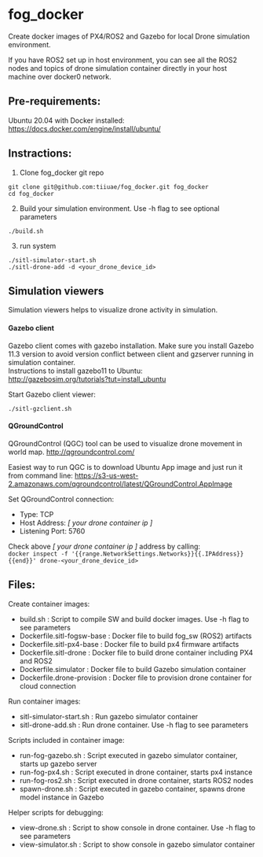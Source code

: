 # fog_docker
Create docker images of PX4/ROS2 and Gazebo for local Drone simulation environment.<br>

If you have ROS2 set up in host environment, you can see all the ROS2 nodes and topics of drone simulation container directly in your host machine over docker0 network.

## Pre-requirements:
Ubuntu 20.04 with Docker installed:<br>
https://docs.docker.com/engine/install/ubuntu/

## Instractions:
1. Clone fog_docker git repo<br>
```
git clone git@github.com:tiiuae/fog_docker.git fog_docker
cd fog_docker
```
2. Build your simulation environment. Use -h flag to see optional parameters<br>
```
./build.sh
```
3. run system<br>
```
./sitl-simulator-start.sh
./sitl-drone-add -d <your_drone_device_id>
```

## Simulation viewers
Simulation viewers helps to visualize drone activity in simulation.

#### Gazebo client

Gazebo client comes with gazebo installation. Make sure you install Gazebo 11.3 version to avoid version conflict between client and gzserver running in simulation container.<br>
Instructions to install gazebo11 to Ubuntu:<br>
http://gazebosim.org/tutorials?tut=install_ubuntu

Start Gazebo client viewer:
```
./sitl-gzclient.sh
```


#### QGroundControl

QGroundControl (QGC) tool can be used to visualize drone movement in world map.
http://qgroundcontrol.com/

Easiest way to run QGC is to download Ubuntu App image and just run it from
command line:
https://s3-us-west-2.amazonaws.com/qgroundcontrol/latest/QGroundControl.AppImage

Set QGroundControl connection:
* Type: TCP
* Host Address: *[ your drone container ip ]*
* Listening Port: 5760

Check above *[ your drone container ip ]* address by calling:<br>
`docker inspect -f '{{range.NetworkSettings.Networks}}{{.IPAddress}}{{end}}' drone-<your_drone_device_id>`



## Files:

Create container images:
* build.sh : Script to compile SW and build docker images. Use -h flag to see parameters
* Dockerfile.sitl-fogsw-base : Docker file to build fog_sw (ROS2) artifacts
* Dockerfile.sitl-px4-base : Docker file to build px4 firmware artifacts
* Dockerfile.sitl-drone : Docker file to build drone container including PX4 and ROS2
* Dockerfile.simulator : Docker file to build Gazebo simulation container
* Dockerfile.drone-provision : Docker file to provision drone container for cloud connection

Run container images:
* sitl-simulator-start.sh : Run gazebo simulator container
* sitl-drone-add.sh : Run drone container. Use -h flag to see parameters

Scripts included in container image:
* run-fog-gazebo.sh : Script executed in gazebo simulator container, starts up gazebo server
* run-fog-px4.sh : Script executed in drone container, starts px4 instance
* run-fog-ros2.sh : Script executed in drone container, starts ROS2 nodes
* spawn-drone.sh : Script executed in gazebo container, spawns drone model instance in Gazebo

Helper scripts for debugging:
* view-drone.sh : Script to show console in drone container. Use -h flag to see parameters
* view-simulator.sh : Script to show console in gazebo simulator container
